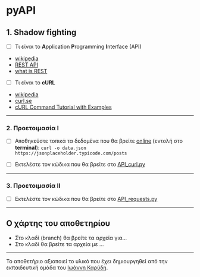 # pyAPI

## 1. Shadow fighting
- [ ] Τι είναι το **A**pplication **P**rogramming **I**nterface (API)
* [wikipedia](https://en.wikipedia.org/wiki/API)
* [REST API](https://www.redhat.com/en/topics/api/what-is-a-rest-api)
* [what is REST](https://restfulapi.net/)

- [ ] Τι είναι το **cURL**
* [wikipedia](https://en.wikipedia.org/wiki/CURL)
* [curl.se](https://curl.se/)
* [cURL Command Tutorial with Examples](https://github.com/diogenisAl/pyAPI/blob/main/additional_files/cURL%20Command%20Tutorial%20with%20Examples.pdf)

---

### 2. Προετοιμασία Ι
- [ ] Αποθηκεύστε τοπικά τα δεδομένα που θα βρείτε [online](https://jsonplaceholder.typicode.com/posts) (εντολή στο **terminal**):
`curl -o data.json https://jsonplaceholder.typicode.com/posts`

- [ ] Εκτελέστε τον κώδικα που θα βρείτε στο [API_curl.py](https://github.com/diogenisAl/pyAPI/blob/main/source_code/API_curl.py)

---

### 3. Προετοιμασία ΙΙ
- [ ] Εκτελέστε τον κώδικα που θα βρείτε στο [API_requests.py](https://github.com/diogenisAl/pyAPI/blob/main/source_code/API_requests.py)

---


## Ο χάρτης του αποθετηρίου
* Στο κλαδί (branch) []() θα βρείτε τα αρχεία για...
* Στο κλαδί []() θα βρείτε τα αρχεία με ...

---

Το αποθετήριο αξιοποιεί το υλικό που έχει δημιουργηθεί από την εκπαιδευτική ομάδα του [Ιωάννη Καρύδη](https://github.com/ioanniskarydis).
